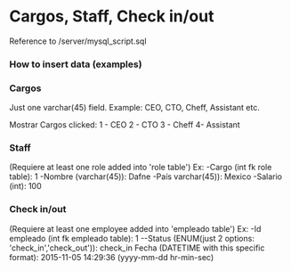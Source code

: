 # Cargos, Staff, Check in/out  
Reference to /server/mysql_script.sql
### How to insert data (examples)

### Cargos
Just one varchar(45) field. Example:
CEO, CTO, Cheff, Assistant etc.

Mostrar Cargos clicked:
1 - CEO
2 - CTO
3 - Cheff
4- Assistant

### Staff
(Requiere at least one role added into 'role table') Ex:
-Cargo (int fk role table): 1
-Nombre (varchar(45)): Dafne
-País varchar(45)): Mexico
-Salario (int): 100


### Check in/out
(Requiere at least one employee added into 'empleado table') Ex:
-Id empleado (int fk empleado table): 1
--Status (ENUM(just 2 options: 'check_in','check_out')): check_in
Fecha (DATETIME with this specific format): 2015-11-05 14:29:36 (yyyy-mm-dd hr-min-sec)


